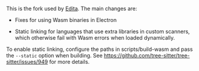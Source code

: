 This is the fork used by [Edita](//edita.vercel.app). The main changes are:

- Fixes for using Wasm binaries in Electron

- Static linking for languages that use extra libraries in custom scanners, which otherwise fail with Wasm errors when loaded dynamically.

To enable static linking, configure the paths in scripts/build-wasm and pass the `--static` option when building. See https://github.com/tree-sitter/tree-sitter/issues/949 for more details.
